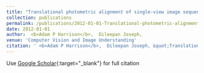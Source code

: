 ```yaml
---
title: "Translational photometric alignment of single-view image sequences"
collection: publications
permalink: /publications/2012-01-01-Translational-photometric-alignment-of-single-view-image-sequences
date: 2012-01-01
author:  <b>Adam P Harrison</b>,  Dileepan Joseph, 
venue: 'Computer Vision and Image Understanding'
citation: ' <b>Adam P Harrison</b>,  Dileepan Joseph, &quot;Translational photometric alignment of single-view image sequences.&quot; <i>Computer Vision and Image Understanding</i>, 2012.'
---
```

Use [Google Scholar](https://scholar.google.com/scholar?q=Translational+photometric+alignment+of+single+view+image+sequences){:target="_blank"} for full citation